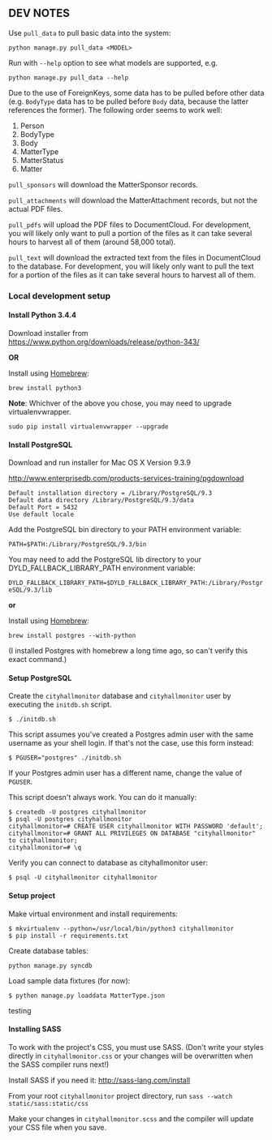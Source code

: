 ## DEV NOTES

Use `pull_data` to pull basic data into the system:

`python manage.py pull_data <MODEL>`

Run with `--help` option to see what models are supported, e.g.

`python manage.py pull_data --help`

Due to the use of ForeignKeys, some data has to be pulled before other data (e.g. `BodyType` data has to be pulled before `Body` data, because the latter references the former). The following order seems to work well:

 1. Person
 2. BodyType
 3. Body
 4. MatterType
 5. MatterStatus
 6. Matter

`pull_sponsors` will download the MatterSponsor records.

`pull_attachments` will download the MatterAttachment records, but not the actual PDF files. 

`pull_pdfs` will upload the PDF files to DocumentCloud.  For development, you will likely only want to pull a portion of the files as it can take several hours to harvest all of them (around 58,000 total).

`pull_text` will download the extracted text from the files in DocumentCloud to the database.  For development, you will likely only want to pull the text for a portion of the files as it can take several hours to harvest all of them.


### Local development setup

#### Install Python 3.4.4

Download installer from https://www.python.org/downloads/release/python-343/

**OR**

Install using [Homebrew](http://brew.sh):

`brew install python3`

**Note**: Whichver of the above you chose, you may need to upgrade virtualenvwrapper.

`sudo pip install virtualenvwrapper --upgrade`

#### Install PostgreSQL

Download and run installer for Mac OS X Version 9.3.9

http://www.enterprisedb.com/products-services-training/pgdownload

    Default installation directory = /Library/PostgreSQL/9.3
    Default data directory /Library/PostgreSQL/9.3/data
    Default Port = 5432
    Use default locale
    
Add the PostgreSQL bin directory to your PATH environment variable:

`PATH=$PATH:/Library/PostgreSQL/9.3/bin`

You may need to add the PostgreSQL lib directory to your DYLD_FALLBACK_LIBRARY_PATH environment variable:

`DYLD_FALLBACK_LIBRARY_PATH=$DYLD_FALLBACK_LIBRARY_PATH:/Library/PostgreSQL/9.3/lib`

**or**

Install using [Homebrew](http://brew.sh):

`brew install postgres --with-python`

(I installed Postgres with homebrew a long time ago, so can't verify this exact command.)

#### Setup PostgreSQL


Create the `cityhallmonitor` database and `cityhallmonitor` user by executing the `initdb.sh` script.

`$ ./initdb.sh`

This script assumes you've created a Postgres admin user with the same username as your shell login. If that's not the case, use this form instead:

`$ PGUSER="postgres" ./initdb.sh`

If your Postgres admin user has a different name, change the value of `PGUSER`.

This script doesn't always work.  You can do it manually:

```
$ createdb -U postgres cityhallmonitor
$ psql -U postgres cityhallmonitor
cityhallmonitor=# CREATE USER cityhallmonitor WITH PASSWORD 'default';
cityhallmonitor=# GRANT ALL PRIVILEGES ON DATABASE "cityhallmonitor" to cityhallmonitor;
cityhallmonitor=# \q
```

Verify you can connect to database as cityhallmonitor user:

```
$ psql -U cityhallmonitor cityhallmonitor
```

#### Setup project

Make virtual environment and install requirements:

```
$ mkvirtualenv --python=/usr/local/bin/python3 cityhallmonitor
$ pip install -r requirements.txt
```

Create database tables:

```
python manage.py syncdb
```

Load sample data fixtures (for now):

```
$ python manage.py loaddata MatterType.json
```

testing


#### Installing SASS

To work with the project's CSS, you must use SASS. (Don't write your styles directly in `cityhallmonitor.css` or your changes will be overwritten when the SASS compiler runs next!)

Install SASS if you need it: http://sass-lang.com/install

From your root `cityhallmonitor` project directory, run `sass --watch static/sass:static/css`

Make your changes in `cityhallmonitor.scss` and the compiler will update your CSS file when you save.
